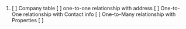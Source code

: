 1. [ ] Company table
[ ] one-to-one relationship with address
[ ] One-to-One relationship with Contact info
[ ] One-to-Many relationship with Properties
[ ]

